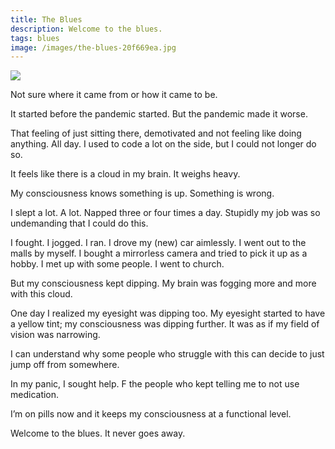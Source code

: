 ```yaml
---
title: The Blues
description: Welcome to the blues.
tags: blues
image: /images/the-blues-20f669ea.jpg
---
```


<a href="/blog/the-blues">
  <img src="/images/the-blues.jpg"/>
</a>

Not sure where it came from or how it came to be.

It started before the pandemic started. But the pandemic made it worse.

That feeling of just sitting there, demotivated and not feeling like doing anything. All day. I used to code a lot on the side, but I could not longer do so.

It feels like there is a cloud in my brain. It weighs heavy.

My consciousness knows something is up. Something is wrong.

I slept a lot. A lot. Napped three or four times a day. Stupidly my job was so undemanding that I could do this.

I fought. I jogged. I ran. I drove my (new) car aimlessly. I went out to the malls by myself. I bought a mirrorless camera and tried to pick it up as a hobby. I met up with some people. I went to church.

But my consciousness kept dipping. My brain was fogging more and more with this cloud.

One day I realized my eyesight was dipping too. My eyesight started to have a yellow tint; my consciousness was dipping further. It was as if my field of vision was narrowing.

I can understand why some people who struggle with this can decide to just jump off from somewhere.

In my panic, I sought help. F the people who kept telling me to not use medication.

I’m on pills now and it keeps my consciousness at a functional level.

Welcome to the blues. It never goes away.